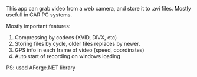 This app can grab video from a web camera, and store it to .avi files. Mostly usefull in CAR PC systems.

Mostly important features:
1. Compressing by codecs (XVID, DIVX, etc)
2. Storing files by cycle, older files replaces by newer.
3. GPS info in each frame of video (speed, coordinates)
4. Auto start of recording on windows loading

PS: used AForge.NET library